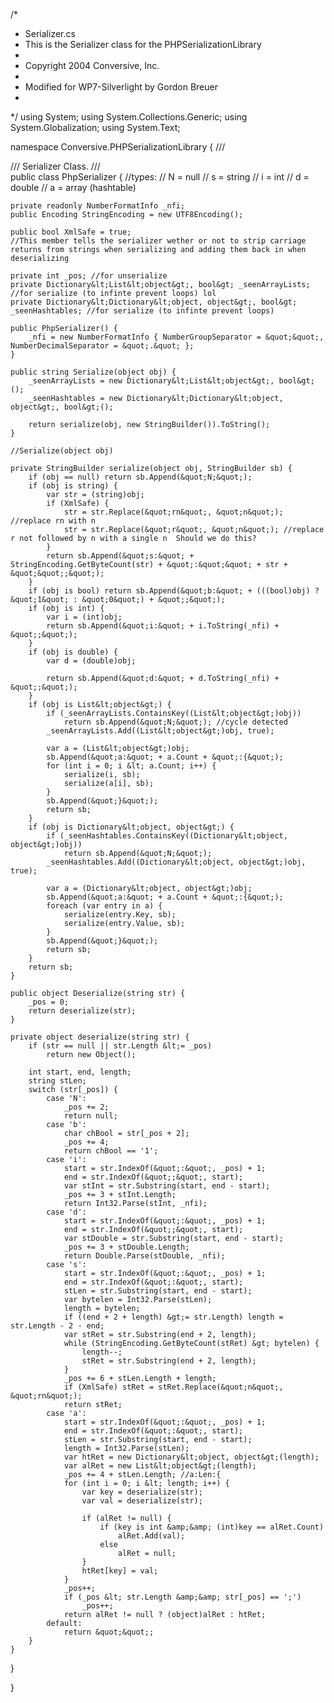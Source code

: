 /*
 * Serializer.cs
 * This is the Serializer class for the PHPSerializationLibrary
 *  
 * Copyright 2004 Conversive, Inc.
 * 
 * Modified for WP7-Silverlight by Gordon Breuer
 *
 */
using System;
using System.Collections.Generic;
using System.Globalization;
using System.Text;


namespace Conversive.PHPSerializationLibrary {
/// <summary>
/// Serializer Class.
/// </summary>
public class PhpSerializer {
//types:
// N = null
// s = string
// i = int
// d = double
// a = array (hashtable)


    private readonly NumberFormatInfo _nfi;
    public Encoding StringEncoding = new UTF8Encoding();

    public bool XmlSafe = true;
    //This member tells the serializer wether or not to strip carriage returns from strings when serializing and adding them back in when deserializing

    private int _pos; //for unserialize
    private Dictionary&lt;List&lt;object&gt;, bool&gt; _seenArrayLists; //for serialize (to infinte prevent loops) lol
    private Dictionary&lt;Dictionary&lt;object, object&gt;, bool&gt; _seenHashtables; //for serialize (to infinte prevent loops)

    public PhpSerializer() {
        _nfi = new NumberFormatInfo { NumberGroupSeparator = &quot;&quot;, NumberDecimalSeparator = &quot;.&quot; };
    }

    public string Serialize(object obj) {
        _seenArrayLists = new Dictionary&lt;List&lt;object&gt;, bool&gt;();
        _seenHashtables = new Dictionary&lt;Dictionary&lt;object, object&gt;, bool&gt;();

        return serialize(obj, new StringBuilder()).ToString();
    }

    //Serialize(object obj)

    private StringBuilder serialize(object obj, StringBuilder sb) {
        if (obj == null) return sb.Append(&quot;N;&quot;);
        if (obj is string) {
            var str = (string)obj;
            if (XmlSafe) {
                str = str.Replace(&quot;rn&quot;, &quot;n&quot;); //replace rn with n
                str = str.Replace(&quot;r&quot;, &quot;n&quot;); //replace r not followed by n with a single n  Should we do this?
            }
            return sb.Append(&quot;s:&quot; + StringEncoding.GetByteCount(str) + &quot;:&quot;&quot; + str + &quot;&quot;;&quot;);
        }
        if (obj is bool) return sb.Append(&quot;b:&quot; + (((bool)obj) ? &quot;1&quot; : &quot;0&quot;) + &quot;;&quot;);
        if (obj is int) {
            var i = (int)obj;
            return sb.Append(&quot;i:&quot; + i.ToString(_nfi) + &quot;;&quot;);
        }
        if (obj is double) {
            var d = (double)obj;

            return sb.Append(&quot;d:&quot; + d.ToString(_nfi) + &quot;;&quot;);
        }
        if (obj is List&lt;object&gt;) {
            if (_seenArrayLists.ContainsKey((List&lt;object&gt;)obj))
                return sb.Append(&quot;N;&quot;); //cycle detected
            _seenArrayLists.Add((List&lt;object&gt;)obj, true);

            var a = (List&lt;object&gt;)obj;
            sb.Append(&quot;a:&quot; + a.Count + &quot;:{&quot;);
            for (int i = 0; i &lt; a.Count; i++) {
                serialize(i, sb);
                serialize(a[i], sb);
            }
            sb.Append(&quot;}&quot;);
            return sb;
        }
        if (obj is Dictionary&lt;object, object&gt;) {
            if (_seenHashtables.ContainsKey((Dictionary&lt;object, object&gt;)obj))
                return sb.Append(&quot;N;&quot;);
            _seenHashtables.Add((Dictionary&lt;object, object&gt;)obj, true);

            var a = (Dictionary&lt;object, object&gt;)obj;
            sb.Append(&quot;a:&quot; + a.Count + &quot;:{&quot;);
            foreach (var entry in a) {
                serialize(entry.Key, sb);
                serialize(entry.Value, sb);
            }
            sb.Append(&quot;}&quot;);
            return sb;
        }
        return sb;
    }

    public object Deserialize(string str) {
        _pos = 0;
        return deserialize(str);
    }

    private object deserialize(string str) {
        if (str == null || str.Length &lt;= _pos)
            return new Object();

        int start, end, length;
        string stLen;
        switch (str[_pos]) {
            case 'N':
                _pos += 2;
                return null;
            case 'b':
                char chBool = str[_pos + 2];
                _pos += 4;
                return chBool == '1';
            case 'i':
                start = str.IndexOf(&quot;:&quot;, _pos) + 1;
                end = str.IndexOf(&quot;;&quot;, start);
                var stInt = str.Substring(start, end - start);
                _pos += 3 + stInt.Length;
                return Int32.Parse(stInt, _nfi);
            case 'd':
                start = str.IndexOf(&quot;:&quot;, _pos) + 1;
                end = str.IndexOf(&quot;;&quot;, start);
                var stDouble = str.Substring(start, end - start);
                _pos += 3 + stDouble.Length;
                return Double.Parse(stDouble, _nfi);
            case 's':
                start = str.IndexOf(&quot;:&quot;, _pos) + 1;
                end = str.IndexOf(&quot;:&quot;, start);
                stLen = str.Substring(start, end - start);
                var bytelen = Int32.Parse(stLen);
                length = bytelen;
                if ((end + 2 + length) &gt;= str.Length) length = str.Length - 2 - end;
                var stRet = str.Substring(end + 2, length);
                while (StringEncoding.GetByteCount(stRet) &gt; bytelen) {
                    length--;
                    stRet = str.Substring(end + 2, length);
                }
                _pos += 6 + stLen.Length + length;
                if (XmlSafe) stRet = stRet.Replace(&quot;n&quot;, &quot;rn&quot;);
                return stRet;
            case 'a':
                start = str.IndexOf(&quot;:&quot;, _pos) + 1;
                end = str.IndexOf(&quot;:&quot;, start);
                stLen = str.Substring(start, end - start);
                length = Int32.Parse(stLen);
                var htRet = new Dictionary&lt;object, object&gt;(length);
                var alRet = new List&lt;object&gt;(length);
                _pos += 4 + stLen.Length; //a:Len:{
                for (int i = 0; i &lt; length; i++) {
                    var key = deserialize(str);
                    var val = deserialize(str);

                    if (alRet != null) {
                        if (key is int &amp;&amp; (int)key == alRet.Count)
                            alRet.Add(val);
                        else
                            alRet = null;
                    }
                    htRet[key] = val;
                }
                _pos++;
                if (_pos &lt; str.Length &amp;&amp; str[_pos] == ';')
                    _pos++;
                return alRet != null ? (object)alRet : htRet;
            default:
                return &quot;&quot;;
        }
    }
}

    
  

}
